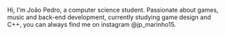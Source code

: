 Hi, I'm João Pedro, a computer science student. Passionate about games, music and back-end development, currently studying game design and C++, you can always find me on instagram @jp_marinho15.
